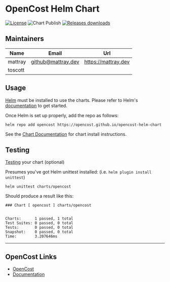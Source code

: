 # OpenCost Helm Chart
[![License](https://img.shields.io/badge/License-Apache%202.0-blue.svg)](https://opensource.org/licenses/Apache-2.0) ![Chart Publish](https://github.com/opencost/opencost-helm-chart/workflows/chart-publish/badge.svg?branch=main) [![Releases downloads](https://img.shields.io/github/downloads/opencost/opencost-helm-chart/total.svg)](https://github.com/opencost/opencost-helm-charts/releases)

## Maintainers

| Name | Email | Url |
| ---- | ------ | --- |
| mattray | github@mattray.dev | <https://mattray.dev> |
| toscott |  |

## Usage

[Helm](https://helm.sh/) must be installed to use the charts. Please refer to Helm's [documentation](https://helm.sh/docs/) to get started.

Once Helm is set up properly, add the repo as follows:

```console
helm repo add opencost https://opencost.github.io/opencost-helm-chart
```

See the [Chart Documentation](https://github.com/opencost/opencost-helm-chart/blob/main/charts/opencost/README.md) for chart install instructions.

## Testing

[Testing](https://github.com/helm-unittest/helm-unittest) your chart (optional)

Presumes you've got Helm unittest installed: (i.e. `helm plugin install unittest`)

```console
helm unittest charts/opencost
```
Should produce a result like this:

```
### Chart [ opencost ] charts/opencost


Charts:      1 passed, 1 total
Test Suites: 0 passed, 0 total
Tests:       0 passed, 0 total
Snapshot:    0 passed, 0 total
Time:        3.207646ms
```

***

## OpenCost Links
* [OpenCost](https://github.com/opencost/opencost)
* [Documentation](https://www.opencost.io/docs/)
